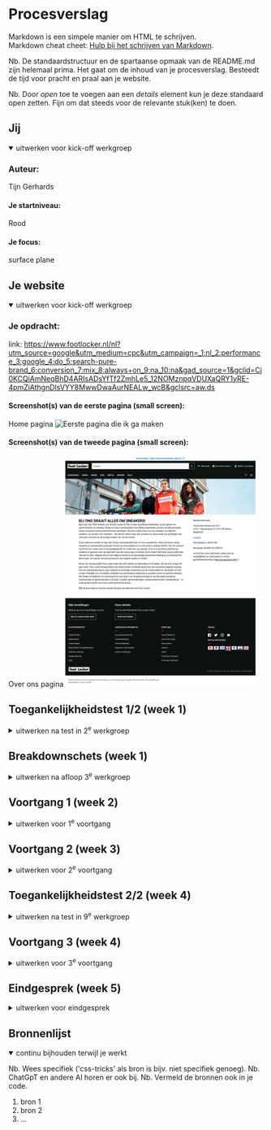 # Procesverslag
Markdown is een simpele manier om HTML te schrijven.  
Markdown cheat cheet: [Hulp bij het schrijven van Markdown](https://github.com/adam-p/markdown-here/wiki/Markdown-Cheatsheet).

Nb. De standaardstructuur en de spartaanse opmaak van de README.md zijn helemaal prima. Het gaat om de inhoud van je procesverslag. Besteedt de tijd voor pracht en praal aan je website.

Nb. Door *open* toe te voegen aan een *details* element kun je deze standaard open zetten. Fijn om dat steeds voor de relevante stuk(ken) te doen.





## Jij

<details open>
  <summary>uitwerken voor kick-off werkgroep</summary>

  ### Auteur:
  Tijn Gerhards

  #### Je startniveau:
  Rood
 
  #### Je focus:
  surface plane
 
</details>





## Je website

<details open>
  <summary>uitwerken voor kick-off werkgroep</summary>

  ### Je opdracht:
  link: https://www.footlocker.nl/nl?utm_source=google&utm_medium=cpc&utm_campaign=_1:nl_2:performance_3:google_4:do_5:search-pure-brand_6:conversion_7:mix_8:always+on_9:na_10:na&gad_source=1&gclid=Cj0KCQiAmNeqBhD4ARIsADsYfTf2ZmhLe5_12NOMznpqVDUXaQRY1yRE-4pmZiAthgnDlsVYY8MwwDwaAurNEALw_wcB&gclsrc=aw.ds

  #### Screenshot(s) van de eerste pagina (small screen): 
  Home pagina
  <img src="readme-images/eerstepagina.png" width="375px" alt="Eerste pagina die ik ga maken">

  #### Screenshot(s) van de tweede pagina (small screen):
  Over ons pagina
  <img src="readme-images/tweedepagina.png" width="375px" alt="Tweede pagina die ik ga maken">
 
</details>



## Toegankelijkheidstest 1/2 (week 1)

<details>
  <summary>uitwerken na test in 2<sup>e</sup> werkgroep</summary>

  ### Bevindingen
  Lijst met je bevindingen die in de test naar voren kwamen: Waarnemingen

Hieronder vind je mijn bevindingen die naar voren kwamen tijdens de test. Individuen met visuele beperkingen, zoals blinden en slechtzienden, vertoonden diverse reacties. Sommigen kunnen bijvoorbeeld alleen op een beperkt gebied focussen, waardoor de rest van hun omgeving niet zichtbaar is. Op de website van Footlocker kan de drukte problematisch zijn voor slechtzienden, waardoor het moeilijk is om hun positie te bepalen te midden van de vele afbeeldingen en secties.

Hoewel ik zelf geen tests heb uitgevoerd voor personen met Parkinson/spasmes, heb ik dit waargenomen bij een medestudent. Hieruit kan worden geconcludeerd dat het vrijwel onmogelijk lijkt voor iemand met ernstige Parkinson om een website te gebruiken.

<strong>Screenreader</strong>

Een screenreader analyseert de HTML-structuur om blinden of slechtzienden in staat te stellen computers en smartphones gemakkelijker te gebruiken. Op de website van Footlocker wordt de screenreader goed benut, maar de site is druk en kan de gebruiker overweldigen met veel audio. Het kan tijdrovend zijn voor de gebruiker om naar het gewenste gedeelte van de website te navigeren. Hoewel ik het handig vond, waren er momenten waarop ik sneller naar een ander deel van de website wilde gaan, wat te lang duurde. Het zou nuttig zijn om het overslaan van bepaalde elementen toegankelijker te maken.

<strong>Muis en Toetsenbord</strong>

De Footlocker-website bevat veel content, wat betekent dat het moeilijk is om bij te houden waar je bent. Mensen met concentratieproblemen kunnen snel verdwalen en veel tijd besteden aan het achterhalen van hun positie. Footlocker heeft alleen standaardinstellingen wanneer je bijvoorbeeld tab gebruikt, waardoor het niet snel opvalt en nog langer kan duren.

<strong>Motoriek (schokken, elastiekjes)</strong>

Na mijn observaties bleek het voor gebruikers met spasmen onmogelijk om een telefoon of computer te gebruiken. Hoewel er weinig aan gedaan kan worden, kunnen gebruikers met Parkinson wel baat hebben bij grotere knoppen en goed ontworpen tabbladen en hun statussen om knoppen gemakkelijker te maken.

<strong>Visueel (brillen, contrast, kleurenblindheid, donker/licht)</strong>

Visuele beperkingen variëren; sommigen zien slechts een klein punt, anderen zijn kleurenblind of hebben zelfs een soort vlek in hun gezichtsveld. Het is belangrijk om breed te denken en rekening te houden met diverse behoeften. Tijdens de tests ondervond ik zelf de moeilijkheid om een deel van mijn zicht te verliezen, wat leidde tot concentratieverlies. Wanneer ik me kon concentreren, lukte het wel.

-----------------------------

Uit de bevindingen van de testresultaten met betrekking tot de website van Footlocker, zou ik de volgende vijf onderwerpen aanbevelen om de gebruikerservaring te verbeteren:

<strong> * Toegankelijkheid++: </strong>
    Gezien de diverse reacties van individuen met visuele beperkingen, is het implementeren van verbeteringen op het gebied van toegankelijkheid essentieel. Dit omvat het optimaliseren van de website voor screenreaders, het verminderen van auditieve overbelasting en het verbeteren van navigatiemogelijkheden.

<strong> * Formulieren toevoegen (op de 'Over ons' pagina):</strong>
    Het toevoegen van formulieren op specifieke pagina's, zoals de 'Over ons' pagina, vergroot de interactieve mogelijkheden voor gebruikers. Hiermee kunnen ze bijvoorbeeld vragen stellen, feedback geven of zich inschrijven voor nieuwsbrieven, waardoor de betrokkenheid wordt vergroot.

<strong> * Meer micro-interacties:</strong>
    Voeg subtiele micro-interacties toe op verschillende delen van de website om de algehele gebruikerservaring te verbeteren. Denk aan hover-effecten, animaties bij interacties en andere kleine details die de interactie met de website aangenamer maken.

<strong> * Werkend filteren/sorteren/zoeken:</strong>
    Om gebruikers met concentratieproblemen te ondersteunen, is het verbeteren van de filter-, sorteeropties en zoekfunctionaliteit belangrijk. Dit zorgt voor een efficiëntere navigatie door de inhoud van de website.

<strong> * Interactie met het toetsenbord++ (shortcuts, escape...):</strong>
    Voor gebruikers met motorische beperkingen is het implementeren van verbeteringen in de interactie met het toetsenbord cruciaal. Dit omvat het toevoegen van sneltoetsen, een duidelijke focusindicatie en een eenvoudige ontsnappingsmethode.

Deze aanpassingen richten zich op het vergroten van de toegankelijkheid, leesbaarheid, interactieve mogelijkheden, en de algehele gebruikerservaring van de website, waardoor deze beter aansluit bij de diverse behoeften van gebruikers.

</details>



## Breakdownschets (week 1)

<details>
  <summary>uitwerken na afloop 3<sup>e</sup> werkgroep</summary>

  ### de hele pagina: 
  <img src="readme-images/foto_schets_1.png" width="375px" alt="breakdown van de hele pagina">

  ### dynamisch deel (bijv menu): 
  <img src="readme-images/foto_schets_3.jpeg" width="375px" alt="breakdown van een dynamisch deel">

  ### wellicht nog een dynamisch deel (bijv filter): 
  <img src="readme-images/foto_schets_2.jpeg" width="375px" alt="breakdown van nog een dynamisch deel">

<p></p>

</details>





## Voortgang 1 (week 2)

<details>
  <summary>uitwerken voor 1<sup>e</sup> voortgang</summary>

  ### Stand van zaken
  De overgang van het gebruik van uitsluitend div-elementen naar het gebruik van sections en articles, zonder veelvuldig gebruik van classes en ids, blijkt voor mij persoonlijk een uitdagende stap te zijn wanneer ik moet gaan beginnen met mijn code. Ik vind het ook lastig om aandacht te besteden aan de semantiek en zal hier meer informatie over opvragen. Bovendien ben ik geïnteresseerd in het verbeteren van de gebruikerservaring van de website en zou hier graag meer over willen weten.

  ### Agenda voor meeting

Mijn agenda uit de meeting is om antwoorden te krijgen op de vragen die ik heb omtrent mijn huidige breakdownschets:

* Wat verwacht je van de JavaScript-functionaliteit in het formulier bij indiening? Heb je suggesties voor verbeteringen?

* Welke essentiële aspecten moeten worden onderzocht voor de basisstructuur van het formulier? Heb je suggesties voor effectieve onderzoeksmethoden?

* Hoe goed is het concept van surface plane design begrepen en toegepast in de schetsen? Heb je suggesties ter verbetering?

* Wat vind je van het belang van het optimaliseren van de toetsenbordinteractie, vooral voor gebruikers met motorische beperkingen? Heb je specifieke suggesties voor sneltoetsen en focusindicaties?

* Heb je aanbevelingen voor bronnen om mijn begrip van het design te verbeteren en de succesvolle implementatie ervan in mijn schetsen te bevorderen?

* Wat is jullie mening over de haalbaarheid van mijn verwachtingen voor het hamburgermenu? Zijn er specifieke aandachtspunten? Link naar vraag op Stack Overflow


### Verslag van meeting
JavaScript-functionaliteit in het formulier bij indiening:
* Verwachtingen: De meerderheid van de feedbackgroep verwacht een naadloze en intuïtieve JavaScript-functionaliteit bij het indienen van het formulier. Ze benadrukken de noodzaak van een heldere console-uitvoer voor een betere gebruikerservaring.
* Suggesties: Enkele suggesties voor verbetering omvatten het overwegen van visuele feedback na het indienen en het implementeren van client-side validatie om fouten proactief aan te pakken.

Essentiële aspecten en onderzoeksmethoden voor de formulierstructuur:
* Essentiële aspecten: De feedbackgroep benadrukt het belang van een duidelijke en intuïtieve structuur, met speciale aandacht voor het verbeteren van de gebruikerservaring op de 'Over ons' pagina.
* Onderzoeksmethoden: Aanbevelingen voor effectieve onderzoeksmethoden omvatten het bestuderen van best practices op vergelijkbare websites, het raadplegen van bronnen zoals MDN Web Docs en het uitvoeren van gebruikerstests met diverse gebruikersgroepen.

Concept van Surface Plane Design in de schetsen:
* Begrip en toepassing: Over het algemeen wordt het concept van Surface Plane Design positief ontvangen. De groep merkt op dat de schetsen aandacht besteden aan verbeteringen in toegankelijkheid, leesbaarheid en interactieve mogelijkheden.
* Verbetersuggesties: Enkele suggesties voor verbetering zijn het verkennen van meer micro-interacties en het toevoegen van subtiele details om de algehele gebruikerservaring te verrijken.

Optimaliseren van toetsenbordinteractie voor gebruikers met motorische beperkingen:
* Belang van optimalisatie: De feedbackgroep erkent het belang van het optimaliseren van toetsenbordinteractie, met speciale aandacht voor gebruikers met motorische beperkingen. Duidelijke focusindicaties en sneltoetsen worden als cruciaal beschouwd.
* Suggesties: Enkele suggesties zijn het implementeren van duidelijke visuele aanwijzingen bij het navigeren met het toetsenbord en het toevoegen van aanpasbare sneltoetsen voor specifieke functies.

Aanbevelingen voor bronnen ter verbetering van designbegrip en implementatie:
* Aanbevelingen: De groep deelt verschillende aanbevelingen voor bronnen, waaronder artikelen op A List Apart, tutorials op CSS Tricks en casestudy's op bekende designwebsites.
* Breder perspectief: Er wordt aangeraden om bronnen van diverse platforms te verkennen voor een breder perspectief op designprincipes en implementatietechnieken.

Haalbaarheid van verwachtingen voor het hamburgermenu:
* Algemeen oordeel: De haalbaarheid van de verwachtingen voor het hamburgermenu wordt als realistisch beschouwd door de meerderheid van de feedbackgroep.
* Aandachtspunten: Sommige leden wijzen op mogelijke uitdagingen met betrekking tot CSS en JavaScript-integratie. Ze raden aan om specifieke details van de implementatie in de schetsen op te nemen voor een beter begrip.

Conclusie:
De feedbacksessie heeft waardevolle inzichten opgeleverd om de schetsen te verfijnen en te verbeteren. De aanbevelingen variëren van technische verbeteringen tot bredere designoverwegingen, en ze zullen dienen als waardevolle richtlijnen voor verdere ontwikkeling en iteratie. Het is essentieel om de aangeboden suggesties zorgvuldig te overwegen en ze te integreren in het verdere ontwerpproces.


</details>





## Voortgang 2 (week 3)

<details>
  <summary>uitwerken voor 2<sup>e</sup> voortgang</summary>

  ### Stand van zaken
  hier dit ging goed & dit was lastig (neem ook screenshots op van delen van je website en code)


  ### Agenda voor meeting
  samen met je groepje opstellen

  | student 1      | student 2          | student 3    | student 4        |
  | ---            | ---                | ---          | ---              |
  | dit bespreken  | en dit             | en ik dit    | en dan ik dat    |
  | en dat ook nog | dit als er tijd is | nog een punt | dit wil ik zeker |
  | ...            | ...                | ...          | ...              |


  ### Verslag van meeting
  hier na afloop snel de uitkomsten van de meeting vastleggen

  - punt 1
  - punt 2
  - nog een punt
- ...

</details>





## Toegankelijkheidstest 2/2 (week 4)

<details>
  <summary>uitwerken na test in 9<sup>e</sup> werkgroep</summary>

  ### Bevindingen
  Lijst met je bevindingen die in de test naar voren kwamen (geef ook aan wat er verbeterd is):

</details>





## Voortgang 3 (week 4)

<details>
  <summary>uitwerken voor 3<sup>e</sup> voortgang</summary>

  ### Stand van zaken
  hier dit ging goed & dit was lastig (neem ook screenshots op van delen van je website en code)


  ### Agenda voor meeting
  samen met je groepje opstellen

  | student 1      | student 2          | student 3    | student 4        |
  | ---            | ---                | ---          | ---              |
  | dit bespreken  | en dit             | en ik dit    | en dan ik dat    |
  | en dat ook nog | dit als er tijd is | nog een punt | dit wil ik zeker |
  | ...            | ...                | ...          | ...              |


  ### Verslag van meeting
  hier na afloop snel de uitkomsten van de meeting vastleggen

  - punt 1
  - punt 2
  - nog een punt
  - ...

</details>





## Eindgesprek (week 5)

<details>
  <summary>uitwerken voor eindgesprek</summary>

  ### Je uitkomst - karakteristiek screenshots:
  <img src="readme-images/dummy-plaatje.jpg" width="375px" alt="uitomst opdracht 1">


  ### Dit ging goed/Heb ik geleerd: 
  Korte omschrijving met plaatjes

  <img src="readme-images/dummy-plaatje.jpg" width="375px" alt="top">


  ### Dit was lastig/Is niet gelukt:
  Korte omschrijving met plaatjes

  <img src="readme-images/dummy-plaatje.jpg" width="375px" alt="bummer">
</details>





## Bronnenlijst

<details open>
  <summary>continu bijhouden terwijl je werkt</summary>

  Nb. Wees specifiek ('css-tricks' als bron is bijv. niet specifiek genoeg). 
  Nb. ChatGpT en andere AI horen er ook bij.
  Nb. Vermeld de bronnen ook in je code.

  1. bron 1
  2. bron 2
  3. ...

</details>